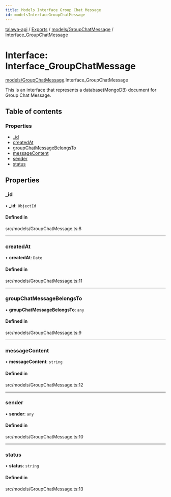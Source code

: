 ```yaml
---
title: Models Interface Group Chat Message
id: modelsInterfaceGroupChatMessage
---
```

[talawa-api](../README.md) / [Exports](../modules.md) / [models/GroupChatMessage](../modules/models_GroupChatMessage.md) / Interface\_GroupChatMessage

# Interface: Interface\_GroupChatMessage

[models/GroupChatMessage](../modules/models_GroupChatMessage.md).Interface_GroupChatMessage

This is an interface that represents a database(MongoDB) document for Group Chat Message.

## Table of contents

### Properties

- [\_id](models_GroupChatMessage.Interface_GroupChatMessage.md#_id)
- [createdAt](models_GroupChatMessage.Interface_GroupChatMessage.md#createdat)
- [groupChatMessageBelongsTo](models_GroupChatMessage.Interface_GroupChatMessage.md#groupchatmessagebelongsto)
- [messageContent](models_GroupChatMessage.Interface_GroupChatMessage.md#messagecontent)
- [sender](models_GroupChatMessage.Interface_GroupChatMessage.md#sender)
- [status](models_GroupChatMessage.Interface_GroupChatMessage.md#status)

## Properties

### \_id

• **\_id**: `ObjectId`

#### Defined in

src/models/GroupChatMessage.ts:8

___

### createdAt

• **createdAt**: `Date`

#### Defined in

src/models/GroupChatMessage.ts:11

___

### groupChatMessageBelongsTo

• **groupChatMessageBelongsTo**: `any`

#### Defined in

src/models/GroupChatMessage.ts:9

___

### messageContent

• **messageContent**: `string`

#### Defined in

src/models/GroupChatMessage.ts:12

___

### sender

• **sender**: `any`

#### Defined in

src/models/GroupChatMessage.ts:10

___

### status

• **status**: `string`

#### Defined in

src/models/GroupChatMessage.ts:13
